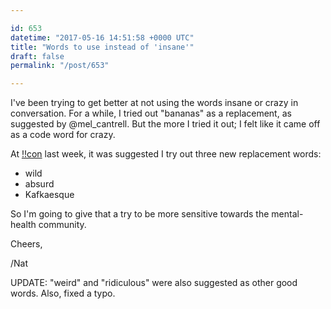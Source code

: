 ```yaml
---

id: 653
datetime: "2017-05-16 14:51:58 +0000 UTC"
title: "Words to use instead of 'insane'"
draft: false
permalink: "/post/653"

---
```


I've been trying to get better at not using the words insane or crazy in conversation. For a while, I tried out "bananas" as a replacement, as suggested by @mel_cantrell. But the more I tried it out; I felt like it came off as a code word for crazy.

At [!!con](http://bangbangcon.com/) last week, it was suggested I try out three new replacement words:

 - wild
 - absurd
 - Kafkaesque

So I'm going to give that a try to be more sensitive towards the mental-health community.

Cheers,

/Nat

UPDATE: "weird" and "ridiculous" were also suggested as other good words. Also, fixed a typo.
